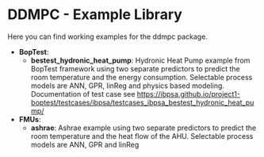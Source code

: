 # DDMPC - Example Library
Here you can find working examples for the ddmpc package.

- **BopTest**:
  - **bestest_hydronic_heat_pump**: Hydronic Heat Pump example from BopTest framework using two separate predictors to predict the room temperature and the energy consumption. Selectable process models are ANN, GPR, linReg and physics based modeling. Documentation of test case see https://ibpsa.github.io/project1-boptest/testcases/ibpsa/testcases_ibpsa_bestest_hydronic_heat_pump/
- **FMUs**:
  - **ashrae**: Ashrae example using two separate predictors to predict the room temperature and the heat flow of the AHU. Selectable process models are ANN, GPR and linReg